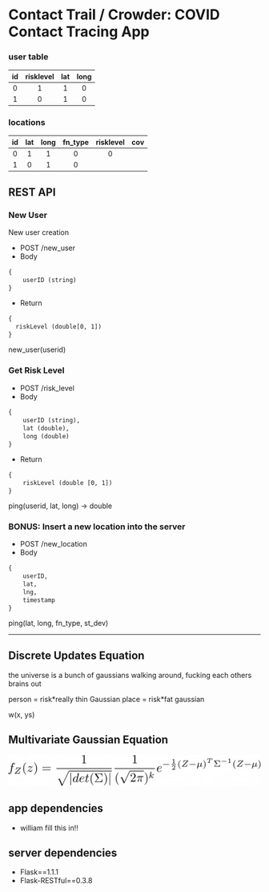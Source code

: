 # Contact Trail / Crowder: COVID Contact Tracing App

### user table

| id  | risklevel| lat    | long   |
|:---:|:--------:|:------:|:------:|
|  0  |     1    |    1   |    0   |
|  1  |     0    |    1   |    0   |

### locations

| id  |      lat |   long | fn_type| risklevel  |   cov  |
|:---:|:--------:|:------:|:------:|:----------:|:------:|
|  0  |     1    |    1   |    0   |   0        |
|  1  |     0    |    1   |    0   |

## REST API
### New User
New user creation
* POST /new_user
* Body
```
{
    userID (string)
}
```
* Return
```
{
  riskLevel (double[0, 1])
}
```
new_user(userid)

### Get Risk Level
* POST /risk_level
* Body
 ```
 {
     userID (string),
     lat (double),
     long (double)
 }
 ```
* Return
```
{
    riskLevel (double [0, 1])
}
```
ping(userid, lat, long) -> double

### BONUS: Insert a new location into the server
* POST /new_location
* Body
```
{
    userID,
    lat,
    lng,
    timestamp
}
```
ping(lat, long, fn_type, st_dev)

---
## Discrete Updates Equation

the universe is a bunch of gaussians walking around, fucking each others brains out

person = risk\*really thin Gaussian
place = risk\*fat gaussian

$$ $$

w(x, ys)

## Multivariate Gaussian Equation

![Multivar Gaussian](./latex_images/multvar_gaussian.png)
<!-- The latex is:
$$ f_{Z}(z) = \frac{1}{\sqrt{|det(\Sigma)|}} \frac{1}{(\sqrt{2\pi})^k} e^{-\frac{1}{2} (Z - \mu)^T\Sigma^{-1} (Z - \mu) } $$
-->

## app dependencies
- william fill this in!!

## server dependencies
- Flask==1.1.1
- Flask-RESTful==0.3.8
